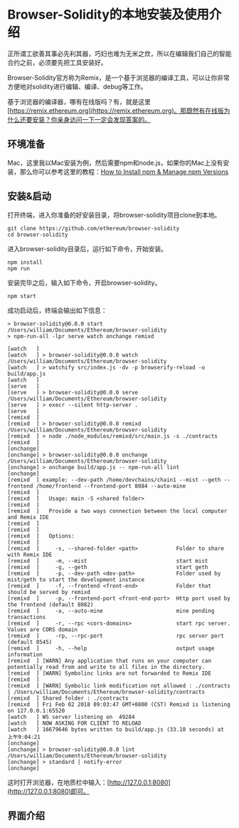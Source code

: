 # Browser-Solidity的本地安装及使用介绍

正所谓工欲善其事必先利其器，巧妇也难为无米之炊，所以在编辑我们自己的智能合约之前，必须要先把工具安装好。

Browser-Solidity官方称为Remix，是一个基于浏览器的编译工具，可以让你非常方便地对solidity进行编辑、编译、debug等工作。

基于浏览器的编译器，哪有在线版吗？有，就是这里[https://remix.ethereum.org](https://remix.ethereum.org)。那既然有在线版为什么还要安装？你亲身访问一下一定会发现答案的。

## 环境准备
Mac，这里我以Mac安装为例，然后需要npm和node.js，如果你的Mac上没有安装，那么你可以参考这里的教程：[How to Install npm & Manage npm Versions](https://docs.npmjs.com/getting-started/installing-node)

## 安装&启动

打开终端，进入你准备的好安装目录，将browser-solidity项目clone到本地。

```
git clone https://github.com/ethereum/browser-solidity
cd browser-solidity
```

进入browser-solidity目录后，运行如下命令，开始安装。

```
npm install
npm run
```
安装完毕之后，输入如下命令，开启browser-solidity。

```
npm start
```
成功启动后，终端会输出如下信息：

```
> browser-solidity@0.0.0 start /Users/william/Documents/Ethereum/browser-solidity
> npm-run-all -lpr serve watch onchange remixd

[watch   ] 
[watch   ] > browser-solidity@0.0.0 watch /Users/william/Documents/Ethereum/browser-solidity
[watch   ] > watchify src/index.js -dv -p browserify-reload -o build/app.js
[watch   ] 
[serve   ] 
[serve   ] > browser-solidity@0.0.0 serve /Users/william/Documents/Ethereum/browser-solidity
[serve   ] > execr --silent http-server .
[serve   ] 
[remixd  ] 
[remixd  ] > browser-solidity@0.0.0 remixd /Users/william/Documents/Ethereum/browser-solidity
[remixd  ] > node ./node_modules/remixd/src/main.js -s ./contracts
[remixd  ] 
[onchange] 
[onchange] > browser-solidity@0.0.0 onchange /Users/william/Documents/Ethereum/browser-solidity
[onchange] > onchange build/app.js -- npm-run-all lint
[onchange] 
[remixd  ] example: --dev-path /home/devchains/chain1 --mist --geth --frontend /home/frontend --frontend-port 8084 --auto-mine
[remixd  ] 
[remixd  ]   Usage: main -S <shared folder>
[remixd  ] 
[remixd  ]   Provide a two ways connection between the local computer and Remix IDE
[remixd  ] 
[remixd  ] 
[remixd  ]   Options:
[remixd  ] 
[remixd  ]     -s, --shared-folder <path>            Folder to share with Remix IDE
[remixd  ]     -m, --mist                            start mist
[remixd  ]     -g, --geth                            start geth
[remixd  ]     -p, --dev-path <dev-path>             Folder used by mist/geth to start the development instance
[remixd  ]     -f, --frontend <front-end>            Folder that should be served by remixd
[remixd  ]     -p, --frontend-port <front-end-port>  Http port used by the frontend (default 8082)
[remixd  ]     -a, --auto-mine                       mine pending transactions
[remixd  ]     -r, --rpc <cors-domains>              start rpc server. Values are CORS domain
[remixd  ]     -rp, --rpc-port                       rpc server port (default 8545)
[remixd  ]     -h, --help                            output usage information
[remixd  ] [WARN] Any application that runs on your computer can potentially read from and write to all files in the directory.
[remixd  ] [WARN] Symbolinc links are not forwarded to Remix IDE
[remixd  ] 
[remixd  ] [WARN] Symbolic link modification not allowed : ./contracts | /Users/william/Documents/Ethereum/browser-solidity/contracts
[remixd  ] Shared folder : ./contracts
[remixd  ] Fri Feb 02 2018 09:03:47 GMT+0800 (CST) Remixd is listening on 127.0.0.1:65520
[watch   ] WS server listening on  49284
[watch   ] NOW ASKING FOR CLIENT TO RELOAD
[watch   ] 16679646 bytes written to build/app.js (33.10 seconds) at 上午9:04:21
[onchange] 
[onchange] > browser-solidity@0.0.0 lint /Users/william/Documents/Ethereum/browser-solidity
[onchange] > standard | notify-error
[onchange] 
```
这时打开浏览器，在地质栏中输入：[http://127.0.0.1:8080](http://127.0.0.1:8080)即可。

## 界面介绍


